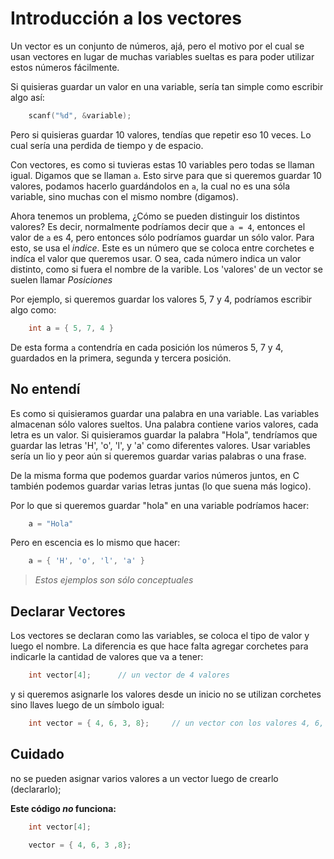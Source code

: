 # Introducción a los vectores

Un vector es un conjunto de números, ajá, pero el motivo por el cual se usan vectores en lugar de muchas variables sueltas es para poder utilizar estos números fácilmente.

Si quisieras guardar un valor en una variable, sería tan simple como escribir algo así:

```C++
	scanf("%d", &variable);
```

Pero si quisieras guardar 10 valores, tendías que repetir eso 10 veces. Lo cual sería una perdida de tiempo y de espacio.

Con vectores, es como si tuvieras estas 10 variables pero todas se llaman igual. Digamos que se llaman `a`. Esto sirve para que si queremos guardar 10 valores, podamos hacerlo guardándolos en `a`, la cual no es una sóla variable, sino muchas con el mismo nombre (digamos).

Ahora tenemos un problema, ¿Cómo se pueden distinguir los distintos valores? Es decir, normalmente podríamos decir que ` a = 4 `, entonces el valor de `a` es 4, pero entonces sólo podríamos guardar un sólo valor. Para esto, se usa el _indice_. Este es un número que se coloca entre corchetes e indíca el valor que queremos usar. O sea, cada número indica un valor distinto, como si fuera el nombre de la varible. Los 'valores' de un vector se suelen llamar _Posiciones_

Por ejemplo, si queremos guardar los valores 5, 7 y 4, podríamos escribir algo como:

```c++
	int a = { 5, 7, 4 }
```
De esta forma `a` contendría en cada posición los números 5, 7 y 4, guardados en la primera, segunda y tercera posición.

## No entendí

Es como si quisieramos guardar una palabra en una variable. Las variables almacenan sólo valores sueltos. Una palabra contiene varios valores, cada letra es un valor.
Si quisieramos guardar la palabra "Hola", tendríamos que guardar las letras 'H', 'o', 'l', y 'a' como diferentes valores. Usar variables sería un lio y peor aún si queremos guardar varias palabras o una frase.

De la misma forma que podemos guardar varios números juntos, en C también podemos guardar varias letras juntas (lo que suena más logico).

Por lo que si queremos guardar "hola" en una variable podríamos hacer:


```c++
	a = "Hola"
```

Pero en escencia es lo mismo que hacer:

```c++
	a = { 'H', 'o', 'l', 'a' }
```

>  _Estos ejemplos son sólo conceptuales_

## Declarar Vectores

Los vectores se declaran como las variables, se coloca el tipo de valor y luego el nombre. La diferencia es que hace falta agregar corchetes para indicarle la cantidad de valores que va a tener:

```c++
	int vector[4]; 		// un vector de 4 valores
```

y si queremos asignarle los valores desde un inicio no se utilizan corchetes sino llaves luego de un símbolo igual:

```c++
	int vector = { 4, 6, 3, 8}; 	// un vector con los valores 4, 6, 3 y 8 
```

## Cuidado

no se pueden asignar varios valores a un vector luego de crearlo (declararlo);

__Este código *no* funciona:__

```c++
	int vector[4];

	vector = { 4, 6, 3 ,8};
```
